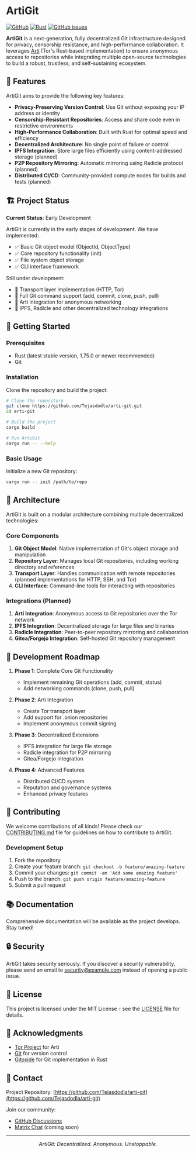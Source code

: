 # ArtiGit

[![GitHub](https://img.shields.io/github/license/Tejasdodla/arti-git)](https://github.com/Tejasdodla/arti-git/blob/main/LICENSE)
[![Rust](https://img.shields.io/badge/rust-stable-brightgreen.svg)](https://www.rust-lang.org/)
[![GitHub issues](https://img.shields.io/github/issues/Tejasdodla/arti-git)](https://github.com/Tejasdodla/arti-git/issues)

**ArtiGit** is a next-generation, fully decentralized Git infrastructure designed for privacy, censorship resistance, and high-performance collaboration. It leverages [Arti](https://gitlab.torproject.org/tpo/core/arti) (Tor's Rust-based implementation) to ensure anonymous access to repositories while integrating multiple open-source technologies to build a robust, trustless, and self-sustaining ecosystem.

## 🌟 Features

ArtiGit aims to provide the following key features:

- **Privacy-Preserving Version Control**: Use Git without exposing your IP address or identity
- **Censorship-Resistant Repositories**: Access and share code even in restrictive environments
- **High-Performance Collaboration**: Built with Rust for optimal speed and efficiency
- **Decentralized Architecture**: No single point of failure or control
- **IPFS Integration**: Store large files efficiently using content-addressed storage (planned)
- **P2P Repository Mirroring**: Automatic mirroring using Radicle protocol (planned)
- **Distributed CI/CD**: Community-provided compute nodes for builds and tests (planned)

## 🏗️ Project Status

**Current Status**: Early Development

ArtiGit is currently in the early stages of development. We have implemented:

- ✅ Basic Git object model (ObjectId, ObjectType)
- ✅ Core repository functionality (init)
- ✅ File system object storage
- ✅ CLI interface framework

Still under development:
- 🚧 Transport layer implementation (HTTP, Tor)
- 🚧 Full Git command support (add, commit, clone, push, pull)
- 🚧 Arti integration for anonymous networking
- 🚧 IPFS, Radicle and other decentralized technology integrations

## 🚀 Getting Started

### Prerequisites

- Rust (latest stable version, 1.75.0 or newer recommended)
- Git

### Installation

Clone the repository and build the project:

```bash
# Clone the repository
git clone https://github.com/Tejasdodla/arti-git.git
cd arti-git

# Build the project
cargo build

# Run ArtiGit
cargo run -- --help
```

### Basic Usage

Initialize a new Git repository:

```bash
cargo run -- init /path/to/repo
```

## 🧩 Architecture

ArtiGit is built on a modular architecture combining multiple decentralized technologies:

### Core Components

1. **Git Object Model**: Native implementation of Git's object storage and manipulation
2. **Repository Layer**: Manages local Git repositories, including working directory and references
3. **Transport Layer**: Handles communication with remote repositories (planned implementations for HTTP, SSH, and Tor)
4. **CLI Interface**: Command-line tools for interacting with repositories

### Integrations (Planned)

1. **Arti Integration**: Anonymous access to Git repositories over the Tor network
2. **IPFS Integration**: Decentralized storage for large files and binaries
3. **Radicle Integration**: Peer-to-peer repository mirroring and collaboration
4. **Gitea/Forgejo Integration**: Self-hosted Git repository management

## 📝 Development Roadmap

1. **Phase 1**: Complete Core Git Functionality
   - Implement remaining Git operations (add, commit, status)
   - Add networking commands (clone, push, pull)

2. **Phase 2**: Arti Integration
   - Create Tor transport layer
   - Add support for .onion repositories
   - Implement anonymous commit signing

3. **Phase 3**: Decentralized Extensions
   - IPFS integration for large file storage
   - Radicle integration for P2P mirroring
   - Gitea/Forgejo integration

4. **Phase 4**: Advanced Features
   - Distributed CI/CD system
   - Reputation and governance systems
   - Enhanced privacy features

## 🤝 Contributing

We welcome contributions of all kinds! Please check our [CONTRIBUTING.md](CONTRIBUTING.md) file for guidelines on how to contribute to ArtiGit.

### Development Setup

1. Fork the repository
2. Create your feature branch: `git checkout -b feature/amazing-feature`
3. Commit your changes: `git commit -am 'Add some amazing feature'`
4. Push to the branch: `git push origin feature/amazing-feature`
5. Submit a pull request

## 📚 Documentation

Comprehensive documentation will be available as the project develops. Stay tuned!

## 🔒 Security

ArtiGit takes security seriously. If you discover a security vulnerability, please send an email to security@example.com instead of opening a public issue.

## 📄 License

This project is licensed under the MIT License - see the [LICENSE](LICENSE) file for details.

## 🙏 Acknowledgments

- [Tor Project](https://www.torproject.org/) for Arti
- [Git](https://git-scm.com/) for version control
- [Gitoxide](https://github.com/Byron/gitoxide) for Git implementation in Rust

## 📧 Contact

Project Repository: [https://github.com/Tejasdodla/arti-git](https://github.com/Tejasdodla/arti-git)

Join our community:
- [GitHub Discussions](https://github.com/Tejasdodla/arti-git/discussions)
- [Matrix Chat](https://matrix.to/#/#artigit:matrix.org) (coming soon)

---

<p align="center">
  <i>ArtiGit: Decentralized. Anonymous. Unstoppable.</i>
</p>
